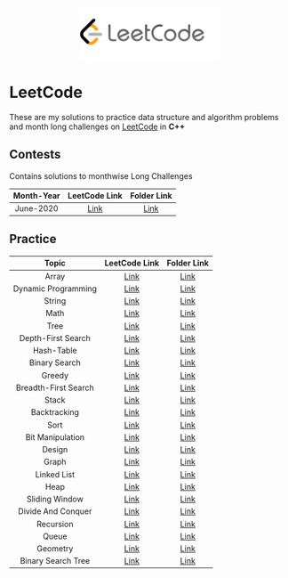 <p align="center">
  <img src="lclogo.png" width="250">
</p>

# LeetCode

These are my solutions to practice data structure and algorithm problems and month long challenges on [LeetCode](https://leetcode.com/problemset/algorithms/) in **C++**

## Contests

Contains solutions to monthwise Long Challenges

| Month-Year| LeetCode Link| Folder Link|
|  :--------: |  :--------: | :--------: |
| June-2020 | [Link](https://leetcode.com/explore/challenge/card/june-leetcoding-challenge/) | [Link]()

## Practice

| Topic| LeetCode Link| Folder Link|
|  :--------: |  :--------: | :--------: |
| Array | [Link]() | [Link]()|
| Dynamic Programming | [Link]() | [Link]()|
| String | [Link]() | [Link]()|
| Math | [Link]() | [Link]()|
| Tree | [Link]() | [Link]()|
| Depth-First Search | [Link]() | [Link]()|
| Hash-Table | [Link]() | [Link]()|
| Binary Search | [Link]() | [Link]()|
| Greedy | [Link]() | [Link]()|
| Breadth-First Search | [Link]() | [Link]()|
| Stack | [Link]() | [Link]()|
| Backtracking | [Link]() | [Link]()|
| Sort | [Link]() | [Link]()|
| Bit Manipulation | [Link]() | [Link]()|
| Design | [Link]() | [Link]()|
| Graph | [Link]() | [Link]()|
| Linked List | [Link]() | [Link]()|
| Heap | [Link]() | [Link]()|
| Sliding Window | [Link]() | [Link]()|
| Divide And Conquer | [Link]() | [Link]()|
| Recursion | [Link]() | [Link]()|
| Queue | [Link]() | [Link]()|
| Geometry | [Link]() | [Link]()|
| Binary Search Tree | [Link]() | [Link]()|
